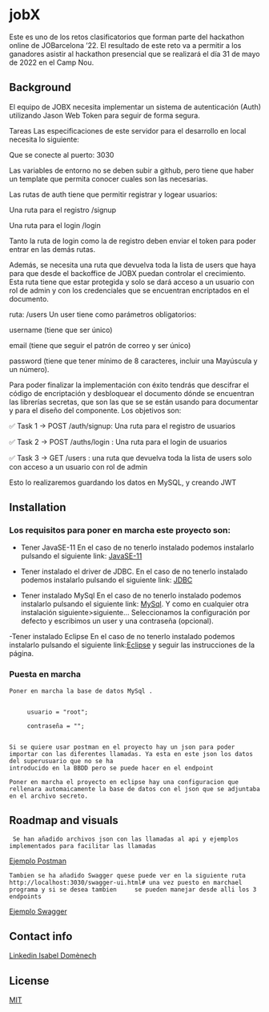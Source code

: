 # jobX
Este es uno de los retos clasificatorios que forman parte del hackathon online de JOBarcelona ’22. El resultado de este reto va a permitir a los ganadores asistir
al hackathon presencial que se realizará el día 31 de mayo de 2022 en el Camp Nou.
## Background

El equipo de JOBX necesita implementar un sistema de autenticación (Auth) utilizando Jason Web Token para seguir de forma segura.

Tareas
Las especificaciones de este servidor para el desarrollo en local necesita lo siguiente:

Que se conecte al puerto: 3030

Las variables de entorno no se deben subir a github, pero tiene que haber un template que permita conocer cuales son las necesarias.

Las rutas de auth tiene que permitir registrar y logear usuarios:

Una ruta para el registro /signup

Una ruta para el login /login

Tanto la ruta de login como la de registro deben enviar el token para poder entrar en las demás rutas.

Además, se necesita una ruta que devuelva toda la lista de users que haya para que desde el backoffice de JOBX puedan controlar el crecimiento. 
Esta ruta tiene que estar protegida y solo se dará acceso a un usuario con rol de admin y con los credenciales que se encuentran encriptados en el documento.

ruta: /users
Un user tiene como parámetros obligatorios:

username (tiene que ser único)

email (tiene que seguir el patrón de correo y ser único)

password (tiene que tener mínimo de 8 caracteres, incluir una Mayúscula y un número).

Para poder finalizar la implementación con éxito tendrás que descifrar el código de encriptación y desbloquear el documento dónde se encuentran las librerías secretas, que son las que se se están usando para documentar y para el diseño del componente.
Los objetivos son:

✅ Task 1 → POST /auth/signup: Una ruta para el registro de usuarios

✅ Task 2 → POST /auths/login : Una ruta para el login de usuarios

✅ Task 3 → GET /users :  una ruta que devuelva toda la lista de users  solo con acceso a un usuario con rol de admin


Esto lo realizaremos guardando los datos en MySQL, y creando  JWT 

## Installation

### Los requisitos para poner en marcha este proyecto son:

  - Tener JavaSE-11  En el caso de no tenerlo instalado podemos instalarlo pulsando el siguiente link: [JavaSE-11](https://www.oracle.com/java/technologies/javase/jdk11-archive-downloads.html)

  - Tener instalado el driver de JDBC. En el caso de no tenerlo instalado podemos instalarlo pulsando el siguiente link: [JDBC](https://docs.microsoft.com/en-us/sql/connect/jdbc/download-microsoft-jdbc-driver-for-sql-server?view=sql-server-ver15)

  - Tener instalado MySql En el caso de no tenerlo instalado podemos instalarlo pulsando el siguiente link: [MySql](https://dev.mysql.com/). Y como en cualquier otra instalación siguiente>siguiente… Seleccionamos la configuración por defecto y escribimos un user y una contraseña (opcional).
  
  -Tener instalado Eclipse En el caso de no tenerlo instalado podemos instalarlo pulsando el siguiente link:[Eclipse](https://www.eclipse.org/downloads/) y seguir las instrucciones de la página.

 ### Puesta en marcha
  
    Poner en marcha la base de datos MySql .
    
      
         usuario = "root";

         contraseña = "";
         

    Si se quiere usar postman en el proyecto hay un json para poder importar con las diferentes llamadas. Ya esta en este json los datos del superusuario que no se ha 
    introducido en la BBDD pero se puede hacer en el endpoint
  
    Poner en marcha el proyecto en eclipse hay una configuracion que rellenara automaicamente la base de datos con el json que se adjuntaba en el archivo secreto.
      
        
  ## Roadmap and visuals
  
     Se han añadido archivos json con las llamadas al api y ejemplos implementados para facilitar las llamadas
     
     
   [Ejemplo Postman](https://user-images.githubusercontent.com/77856098/169035615-71b52694-395e-47a1-a12d-ddd61bbf1320.png)

    
    Tambien se ha añadido Swagger quese puede ver en la siguiente ruta http://localhost:3030/swagger-ui.html# una vez puesto en marchael programa y si se desea tambien     se pueden manejar desde alli los 3 endpoints
    
  [Ejemplo Swagger](https://github.com/Isabel160609/jobX/blob/master/images/2022-05-18%20(2).png)
      
  ## Contact info
  
  [Linkedin Isabel Domènech](https://www.linkedin.com/in/isabel-domenech-de-mena-157103124/)
  
  ## License 

  [MIT](https://opensource.org/licenses/MIT)
  
